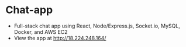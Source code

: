 # Chat-app
- Full-stack chat app using React, Node/Express.js, Socket.io, MySQL, Docker, and AWS EC2
- View the app at http://18.224.248.164/
